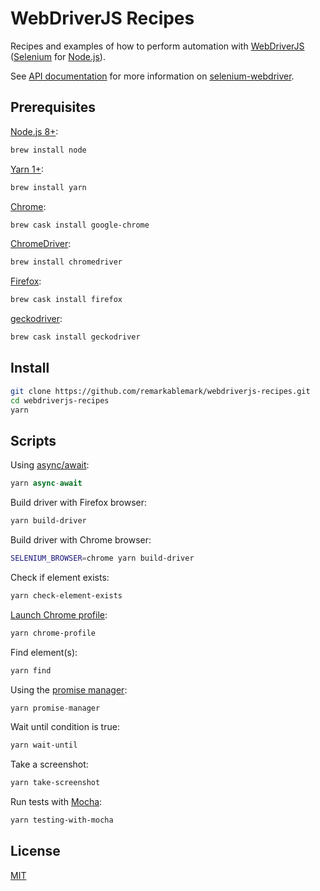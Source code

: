 # WebDriverJS Recipes

Recipes and examples of how to perform automation with [WebDriverJS](https://github.com/SeleniumHQ/selenium/wiki/WebDriverJs) ([Selenium](https://www.seleniumhq.org/) for [Node.js](https://nodejs.org/)).

See [API documentation](https://seleniumhq.github.io/selenium/docs/api/javascript/index.html) for more information on [selenium-webdriver](https://www.npmjs.com/package/selenium-webdriver).

## Prerequisites

[Node.js 8+](https://nodejs.org/en/download/):

```sh
brew install node
```

[Yarn 1+](https://classic.yarnpkg.com/en/docs/install/):

```sh
brew install yarn
```

[Chrome](https://www.google.com/chrome/):

```sh
brew cask install google-chrome
```

[ChromeDriver](https://chromedriver.chromium.org/downloads):

```sh
brew install chromedriver
```

[Firefox](https://www.mozilla.org/en-US/firefox/new/):

```sh
brew cask install firefox
```

[geckodriver](https://github.com/mozilla/geckodriver/releases):

```sh
brew cask install geckodriver
```

## Install

```sh
git clone https://github.com/remarkablemark/webdriverjs-recipes.git
cd webdriverjs-recipes
yarn
```

## Scripts

Using [async/await](https://javascript.info/async-await):

```js
yarn async-await
```

Build driver with Firefox browser:

```sh
yarn build-driver
```

Build driver with Chrome browser:

```sh
SELENIUM_BROWSER=chrome yarn build-driver
```

Check if element exists:

```sh
yarn check-element-exists
```

[Launch Chrome profile](https://remarkablemark.org/blog/2016/11/27/webdriverjs-chrome-profile/):

```sh
yarn chrome-profile
```

Find element(s):

```sh
yarn find
```

Using the [promise manager](https://seleniumhq.github.io/selenium/docs/api/javascript/module/selenium-webdriver/lib/promise.html):

```js
yarn promise-manager
```

Wait until condition is true:

```sh
yarn wait-until
```

Take a screenshot:

```sh
yarn take-screenshot
```

Run tests with [Mocha](https://mochajs.org/):

```sh
yarn testing-with-mocha
```

## License

[MIT](LICENSE)
